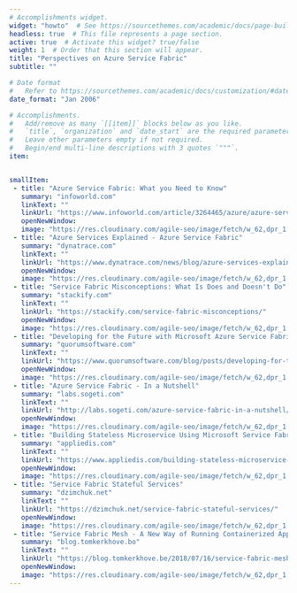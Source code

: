 ```yaml
---
# Accomplishments widget.
widget: "howto"  # See https://sourcethemes.com/academic/docs/page-builder/
headless: true  # This file represents a page section.
active: true  # Activate this widget? true/false
weight: 1  # Order that this section will appear.
title: "Perspectives on Azure Service Fabric"
subtitle: ""

# Date format
#   Refer to https://sourcethemes.com/academic/docs/customization/#date-format
date_format: "Jan 2006"

# Accomplishments.
#   Add/remove as many `[[item]]` blocks below as you like.
#   `title`, `organization` and `date_start` are the required parameters.
#   Leave other parameters empty if not required.
#   Begin/end multi-line descriptions with 3 quotes `"""`.
item: 


smallItem: 
 - title: "Azure Service Fabric: What you Need to Know"
   summary: "infoworld.com"
   linkText: ""
   linkUrl: "https://www.infoworld.com/article/3264465/azure/azure-service-fabric-what-you-need-to-know.html"
   openNewWindow: 
   image: "https://res.cloudinary.com/agile-seo/image/fetch/w_62,dpr_1.0,d_blank_am8gzx.png/https%3A%2F%2Flogo.clearbit.com%2Finfoworld.com%3Fsize%3D250" 
 - title: "Azure Services Explained - Azure Service Fabric"
   summary: "dynatrace.com"
   linkText: ""
   linkUrl: "https://www.dynatrace.com/news/blog/azure-services-explained-part-1-azure-service-fabric/"
   openNewWindow: 
   image: "https://res.cloudinary.com/agile-seo/image/fetch/w_62,dpr_1.0,d_blank_am8gzx.png/https%3A%2F%2Flogo.clearbit.com%2Fdynatrace.com%3Fsize%3D250" 
 - title: "Service Fabric Misconceptions: What Is Does and Doesn't Do"
   summary: "stackify.com"
   linkText: ""
   linkUrl: "https://stackify.com/service-fabric-misconceptions/"
   openNewWindow: 
   image: "https://res.cloudinary.com/agile-seo/image/fetch/w_62,dpr_1.0,d_blank_am8gzx.png/https%3A%2F%2Flogo.clearbit.com%2Fstackify.com%3Fsize%3D250" 
 - title: "Developing for the Future with Microsoft Azure Service Fabric"
   summary: "quorumsoftware.com"
   linkText: ""
   linkUrl: "https://www.quorumsoftware.com/blog/posts/developing-for-the-future-with-microsoft-azure-service-fabric"
   openNewWindow: 
   image: "https://res.cloudinary.com/agile-seo/image/fetch/w_62,dpr_1.0,d_blank_am8gzx.png/https%3A%2F%2Flogo.clearbit.com%2Fquorumsoftware.com%3Fsize%3D250" 
 - title: "Azure Service Fabric - In a Nutshell"
   summary: "labs.sogeti.com"
   linkText: ""
   linkUrl: "http://labs.sogeti.com/azure-service-fabric-in-a-nutshell/"
   openNewWindow: 
   image: "https://res.cloudinary.com/agile-seo/image/fetch/w_62,dpr_1.0,d_blank_am8gzx.png/https%3A%2F%2Flogo.clearbit.com%2Flabs.sogeti.com%3Fsize%3D250" 
 - title: "Building Stateless Microservice Using Microsoft Service Fabric Series"
   summary: "appliedis.com"
   linkText: ""
   linkUrl: "https://www.appliedis.com/building-stateless-microservice-using-microsoft-service-fabric-series/"
   openNewWindow: 
   image: "https://res.cloudinary.com/agile-seo/image/fetch/w_62,dpr_1.0,d_blank_am8gzx.png/https%3A%2F%2Flogo.clearbit.com%2Fappliedis.com%3Fsize%3D250" 
 - title: "Service Fabric Stateful Services"
   summary: "dzimchuk.net"
   linkText: ""
   linkUrl: "https://dzimchuk.net/service-fabric-stateful-services/"
   openNewWindow: 
   image: "https://res.cloudinary.com/agile-seo/image/fetch/w_62,dpr_1.0,d_blank_am8gzx.png/https%3A%2F%2Flogo.clearbit.com%2Fdzimchuk.net%3Fsize%3D250" 
 - title: "Service Fabric Mesh - A New Way of Running Containerized Applications"
   summary: "blog.tomkerkhove.bo"
   linkText: ""
   linkUrl: "https://blog.tomkerkhove.be/2018/07/16/service-fabric-mesh-a-new-way-of-running-containerized-workloads/"
   openNewWindow: 
   image: "https://res.cloudinary.com/agile-seo/image/fetch/w_62,dpr_1.0,d_blank_am8gzx.png/https%3A%2F%2Flogo.clearbit.com%2Fblog.tomkerkhove.be%3Fsize%3D250" 
---
```

